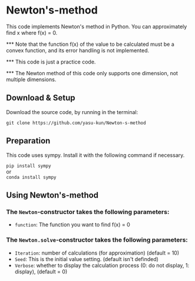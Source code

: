 # Newton's-method
This code implements Newton's method in Python.
You can approximately find x where f(x) = 0.

*** Note that the function f(x) of the value to be calculated must be a convex function, and its error handling is not implemented.  

*** This code is just a practice code.  

*** The Newton method of this code only supports one dimension, not multiple dimensions.  

## Download & Setup
Download the source code, by running in the terminal:
```
git clone https://github.com/yasu-kun/Newton-s-method
```

## Preparation
This code uses sympy.
Install it with the following command if necessary.


```pip install sympy```  
         or  
```conda install sympy```


## Using Newton's-method
### The `Newton`-constructor takes the following parameters:
* `function`: The function you want to find f(x) = 0

### The `Newton.solve`-constructor takes the following parameters:

* `Iteration`: number of calculations (for approximation) (default = 10)
* `Seed`: This is the initial value setting. (default isn't definded)
* `Verbose`: whether to display the calculation process (0: do not display, 1: display), (default = 0)
